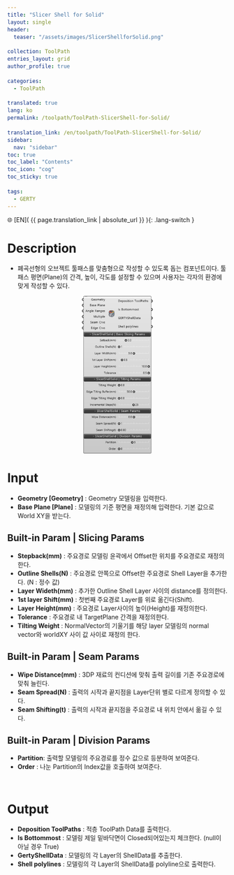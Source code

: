 ```yaml
---
title: "Slicer Shell for Solid"
layout: single
header:
  teaser: "/assets/images/SlicerShellforSolid.png"

collection: ToolPath
entries_layout: grid
author_profile: true

categories:
  - ToolPath

translated: true
lang: ko
permalink: /toolpath/ToolPath-SlicerShell-for-Solid/

translation_link: /en/toolpath/ToolPath-SlicerShell-for-Solid/
sidebar:
  nav: "sidebar"
toc: true
toc_label: "Contents"
toc_icon: "cog"
toc_sticky: true

tags: 
  - GERTY
---
```


🌐 [EN]( {{ page.translation_link | absolute_url }} ){: .lang-switch }

# Description

* 폐곡선형의 오브젝트 툴패스를 맞춤형으로 작성할 수 있도록 돕는 컴포넌트이다.
툴 패스 평면(Plane)의 간격, 높이, 각도를 설정할 수 있으며 사용자는 각자의 환경에 맞게 작성할 수 있다.

<p align="center">  <img src="/assets/images/SlicerShellforSolid.png" align="center" width="32%"></p>

# Input

* **Geometry [Geometry]** : Geometry 모델링을 입력한다.
* **Base Plane [Plane]** : 모델링의 기준 평면을 재정의해 입력한다. 기본 값으로 World XY을 받는다.

## Built-in Param | Slicing Params

* **Stepback(mm)** : 주요경로 모델링 윤곽에서 Offset한 위치를 주요경로로 재정의한다.
* **Outline Shells(N)** : 주요경로 안쪽으로 Offset한 주요경로 Shell Layer을 추가한다. (N : 정수 값)
* **Layer Wideth(mm)** : 추가한 Outline Shell Layer 사이의 distance를 정의한다.
* **1st layer Shift(mm)** : 첫번째 주요경로 Layer를 위로 옮긴다(Shift).
* **Layer Height(mm)** : 주요경로 Layer사이의 높이(Height)를 재정의한다.
* **Tolerance** : 주요경로 내 TargetPlane 간격을 재정의한다.
* **Tilting Weight** : NormalVector의 기울기를 해당 layer 모델링의 normal vector와 worldXY 사이 값 사이로 재정의 한다.

## Built-in Param | Seam Params

* **Wipe Distance(mm)** : 3DP 재료의 컨디션에 맞춰 출력 길이를 기존 주요경로에 맞춰 늘린다.
* **Seam Spread(N)** : 출력의 시작과 끝지점을 Layer단위 별로 다르게 정의할 수 있다.
* **Seam Shifting(t)** : 출력의 시작과 끝지점을 주요경로 내 위치 안에서 옮길 수 있다.

## Built-in Param | Division Params

* **Partition**: 출력할 모델링의 주요경로를 정수 값으로 등분하여 보여준다.
* **Order** : 나눈 Partition의 Index값을 호출하여 보여준다.
<br>

# Output

* **Deposition ToolPaths** : 적층 ToolPath Data를 출력한다.
* **Is Bottommost** : 모델링 제일 밑바닥면이 Closed되어있는지 체크한다. (null이 아닐 경우 True)
* **GertyShellData** : 모델링의 각 Layer의 ShellData를 추출한다.
* **Shell polylines** : 모델링의 각 Layer의 ShellData를 polyline으로 출력한다.